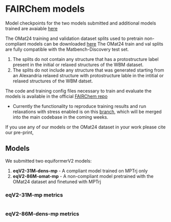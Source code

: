 FAIRChem models
===============

Model checkpoints for the two models submitted and additional models trained are avaiable [here](https://huggingface.co/fairchem/OMAT24)

The OMat24 training and validation dataset splits used to pretrain non-compliant models can be downloaded [here](https://fair-chem.github.io/core/datasets/omat24.html)
The OMat24 train and val splits are fully compatible with the Matbench-Discovery test set.
   1. The splits do not contain any structure that has a protostructure label present in the initial or relaxed structures of the WBM dataset.
   2. The splits do not include any structure that was generated starting from an Alexandria relaxed structure with protostructure lable in the intitial or relaxed structures of the
      WBM datset.

The code and training config files necessary to train and evaluate the models is available in the official [FAIRChem repo](https://github.com/FAIR-Chem/fairchem)
- Currently the functionality to reproduce training results and run relaxations with stress enabled is on this [branch](https://github.com/FAIR-Chem/fairchem/tree/stress-relaxations), which will be merged into the main codebase in the coming weeks.

If you use any of our models or the OMat24 dataset in your work please cite our pre-print,


## Models

We submitted two equiformerV2 models:

1. **eqV2-31M-dens-mp** - A compliant model trained on MPTrj only
2. **eqV2-86M-omat-mp** - A non-compliant model pretrained with the OMat24 dataset and finetuned with MPTrj

### eqV2-31M-mp metrics
```txt

```

### eqV2-86M-dens-mp metrics
```txt
```